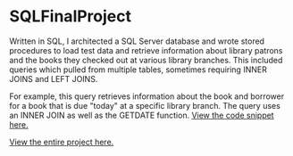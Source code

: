 # SQLFinalProject
Written in SQL, I architected a SQL Server database and wrote stored procedures to load test data and retrieve information about library patrons and the books they checked out at various library branches.  This included queries which pulled from multiple tables, sometimes requiring INNER JOINS and LEFT JOINS.

For example, this query retrieves information about the book and borrower for a book that is due "today" at a specific library branch.  The query uses an INNER JOIN as well as the GETDATE function.  <a href="https://github.com/pmangione/Tech-Academy-Projects/blob/master/SQLFinalProject/SQLProjectCodeSnippet.txt"> View the code snippet here. </a>

<a href="https://github.com/pmangione/Tech-Academy-Projects/blob/master/SQLFinalProject/FinalProjectDatabaseCourse.sql"> View the entire project here.</a> 
